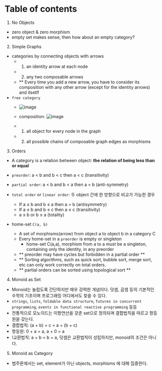 # Table of contents
1. No Objects
- zero object & zero morphism
- empty set makes sense, then how about an empty category?

2. Simple Graphs
- categories by connecting objects with arrows
  - 1. an identity arrow at each node
  - 2. any two composable arrows
  - ** Every time you add a new arrow, you have to consider its composition 
  with any other arrow (except for the identity arrows) and itsetlf
- `free category`
  - ![image](https://user-images.githubusercontent.com/13671946/71914103-39b50a00-31bc-11ea-9cc2-1b0e68e17246.png)
  - composition: ![image](https://user-images.githubusercontent.com/13671946/71914076-2ace5780-31bc-11ea-9748-f24665140117.png)

  - 1. all object for every node in the graph
  - 2. all possible chains of composable graph edges as morphisms

3. Orders
- A category is a relation between object: **the relation of being less than or equal**
- `preorder`: a < b and b < c then a < c (transitivity)
- `partial order`: a < b and b < a then a = b (anti-symmetry)
- `total order` or `linear order`: 두 object 간에 한 방향으로 비교가 가능한 경우
  - If a ≤ b and b ≤ a then a = b (antisymmetry)
  - If a ≤ b and b ≤ c then a ≤ c (transitivity)
  - a ≤ b or b ≤ a (totality)

- home-set `C(a, b)`
  - A set of morphisms(arrow) from object a to object b in a category C
  - Every home-set in a `preorder` is empty or singleton
    - home-set C(a,a), morphism from a to a must be a singleton, containing only the identity, in any preorder
  - ** preorder may have cycles but forbidden in a partial order **
  - ** Sorting algorithms, such as quick sort, bubble sort, merge sort, etc can only work correctly on total orders.
  - ** partial orders can be sorted using topological sort **

4. Monoid as Set
- Monoid는 놀랍도록 간단하지만 매우 강력한 개념이다. 덧셈, 곱셈 등의 기본적인 수학의 기초이며 프로그래밍 어디에서도 찾을 수 있다. 
- `strings`, `lists`, `foldable data structure`, `futures in concurrent programming`, `events in functional reactive programming` 등등
- 전통적으로 모노이드는 이항연산을 갖춘 set으로 정의되며 결합법칙을 따르고 항등원을 갖는다.
- 결합법칙: (a + b) + c = a + (b + c) 
- 항등원: 0 + a = a, a + 0 = a 
- !교환법칙: a + b = b + a, 덧셈은 교환법칙이 성립하지만, monoid의 조건은 아니다.

5. Monoid as Category
- 범주론에서는 set, element가 아닌 objects, morphisms 에 대해 집중한다. 
